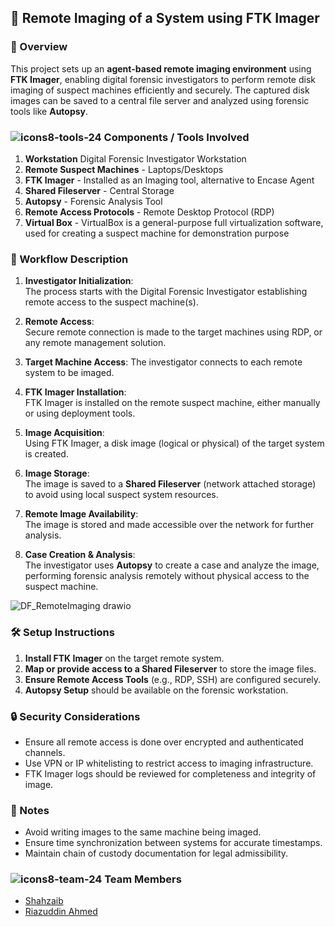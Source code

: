 ## 📁 Remote Imaging of a System using FTK Imager

### 📝 Overview

This project sets up an **agent-based remote imaging environment** using **FTK Imager**, enabling digital forensic investigators to perform remote disk imaging of suspect machines efficiently and securely. The captured disk images can be saved to a central file server and analyzed using forensic tools like **Autopsy**.

### ![icons8-tools-24](https://github.com/user-attachments/assets/c5098d8c-f991-4d8e-944f-28b8cbdabd25) Components / Tools Involved

1. **Workstation** Digital Forensic Investigator Workstation
2. **Remote Suspect Machines** - Laptops/Desktops
3. **FTK Imager** - Installed as an Imaging tool, alternative to Encase Agent
4. **Shared Fileserver** - Central Storage
5. **Autopsy** - Forensic Analysis Tool
6. **Remote Access Protocols** - Remote Desktop Protocol (RDP)
7. **Virtual Box** - VirtualBox is a general-purpose full virtualization software, used for creating a suspect machine for demonstration purpose


### 🔁 Workflow Description

1. **Investigator Initialization**:  
   The process starts with the Digital Forensic Investigator establishing remote access to the suspect machine(s).

2. **Remote Access**:  
   Secure remote connection is made to the target machines using RDP, or any remote management solution.

3. **Target Machine Access**:
   The investigator connects to each remote system to be imaged.

4. **FTK Imager Installation**:  
   FTK Imager is installed on the remote suspect machine, either manually or using deployment tools.

5. **Image Acquisition**:  
   Using FTK Imager, a disk image (logical or physical) of the target system is created.

6. **Image Storage**:  
   The image is saved to a **Shared Fileserver** (network attached storage) to avoid using local suspect system resources.

7. **Remote Image Availability**:  
   The image is stored and made accessible over the network for further analysis.

8. **Case Creation & Analysis**:  
   The investigator uses **Autopsy** to create a case and analyze the image, performing forensic analysis remotely without physical access to the suspect machine.

![DF_RemoteImaging drawio](https://github.com/user-attachments/assets/151edebc-cc33-434b-bd38-17e3141deca6)


### 🛠 Setup Instructions

1. **Install FTK Imager** on the target remote system.
2. **Map or provide access to a Shared Fileserver** to store the image files.
3. **Ensure Remote Access Tools** (e.g., RDP, SSH) are configured securely.
4. **Autopsy Setup** should be available on the forensic workstation.


### 🔒 Security Considerations

- Ensure all remote access is done over encrypted and authenticated channels.
- Use VPN or IP whitelisting to restrict access to imaging infrastructure.
- FTK Imager logs should be reviewed for completeness and integrity of image.

### 📌 Notes

- Avoid writing images to the same machine being imaged.
- Ensure time synchronization between systems for accurate timestamps.
- Maintain chain of custody documentation for legal admissibility.

### ![icons8-team-24](https://github.com/user-attachments/assets/6a585b1f-1313-4e0f-9808-74a87b99755f) Team Members
- [Shahzaib](https://github.com/Shahzaibali003)
- [Riazuddin Ahmed](https://github.com/riazuddinse)

